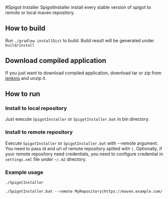 #Spigot Installer
SpigotInstaller install every stable version of spigot to remote or local maven repository.

## How to build
Run `./gradlew installDist` to build.
Build result will be generated under `build/install`

## Download compiled application
If you just want to download compiled application, download tar or zip from 
[jenkins](https://jenkins.heartpattern.kr/job/HeartPattern/job/SpigotInstaller/job/master/)
and unzip it.

## How to run
### Install to local repository
Just execute `SpigotInstaller` or `SpigotInstaller.bat` in bin directory.
### Install to remote repository
Execute `SpigotInstaller` or `SpigotInstaller.bat` with --remote argument. You need to pass id and url of 
remote repository splited with `|`. Optionally, if your remote repository need credentials, you need to
configure credential in `settings.xml` file under `~/.m2` directory.

### Example usage
```
./SpigotInstaller
```
```
./SpigotInstaller.bat --remote MyRepository|https://maven.example.com/
```